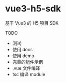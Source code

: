 # vue3-h5-sdk

基于 Vue3 的 H5 项目 SDK

TODO

- 测试
- 使用 docs
- 使用 demo
- 完善的组件示例
- .vue 文件编译
- tsc 编译 module
